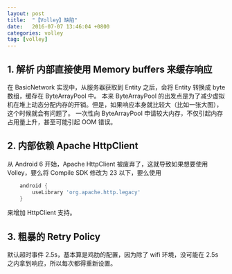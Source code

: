 ```yaml
---
layout: post
title:  "【Volley】缺陷"
date:   2016-07-07 13:46:04 +0800
categories: volley
tag: [volley]
---
```


## 1. 解析 内部直接使用 Memory buffers 来缓存响应

在 BasicNetwork 实现中，从服务器获取到 Entity 之后，会将 Entity 转换成 byte 数组，缓存在 ByteArrayPool 中。
本来 ByteArrayPool 的出发点是为了减少虚拟机在堆上动态分配内存的开销。但是，如果响应本身就比较大（比如一张大图），这个时候就会有问题了。
一次性向 ByteArrayPool 申请较大内存，不仅引起内存占用量上升，甚至可能引起 OOM 错误。

## 2. 内部依赖 Apache HttpClient

从 Android 6 开始，Apache HttpClient 被废弃了，这就导致如果想要使用 Volley，要么将 Compile SDK 修改为 23 以下，要么使用

```gradle
    android {
        useLibrary 'org.apache.http.legacy'
    }
```    
来增加 HttpClient 支持。

## 3. 粗暴的 Retry Policy

默认超时事件 2.5s，基本算是鸡肋的配置，因为除了 wifi 环境，没可能在 2.5s 之内拿到响应，所以每次都得重新设置。

 